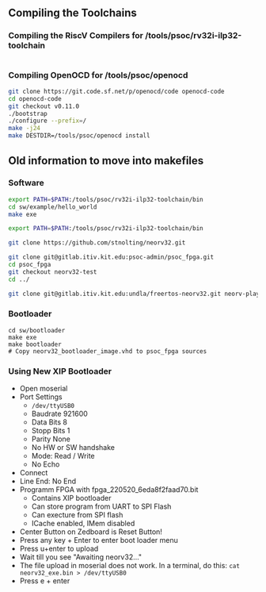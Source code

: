 ## Compiling the Toolchains

### Compiling the RiscV Compilers for /tools/psoc/rv32i-ilp32-toolchain

```bash

```


### Compiling OpenOCD for /tools/psoc/openocd

```bash
git clone https://git.code.sf.net/p/openocd/code openocd-code
cd openocd-code
git checkout v0.11.0
./bootstrap
./configure --prefix=/
make -j24
make DESTDIR=/tools/psoc/openocd install
```

## Old information to move into makefiles

### Software
```bash
export PATH=$PATH:/tools/psoc/rv32i-ilp32-toolchain/bin
cd sw/example/hello_world
make exe
```

```bash
export PATH=$PATH:/tools/psoc/rv32i-ilp32-toolchain/bin

git clone https://github.com/stnolting/neorv32.git

git clone git@gitlab.itiv.kit.edu:psoc-admin/psoc_fpga.git
cd psoc_fpga
git checkout neorv32-test
cd ../

git clone git@gitlab.itiv.kit.edu:undla/freertos-neorv32.git neorv-player
```

### Bootloader
```
cd sw/bootloader
make exe
make bootloader
# Copy neorv32_bootloader_image.vhd to psoc_fpga sources
```

### Using New XIP Bootloader
* Open moserial
* Port Settings
  * `/dev/ttyUSB0`
  * Baudrate 921600
  * Data Bits 8
  * Stopp Bits 1
  * Parity None
  * No HW or SW handshake
  * Mode: Read / Write
  * No Echo
* Connect
* Line End: No End
* Programm FPGA with fpga_220520_6eda8f2faad70.bit
  * Contains XIP bootloader
  * Can store program from UART to SPI Flash
  * Can execture from SPI flash
  * ICache enabled, IMem disabled
* Center Button on Zedboard is Reset Button!
* Press any key + Enter to enter boot loader menu
* Press u+enter to upload
* Wait till you see "Awaiting neorv32..."
* The file upload in moserial does not work. In a terminal, do this: `cat neorv32_exe.bin > /dev/ttyUSB0`
* Press e + enter